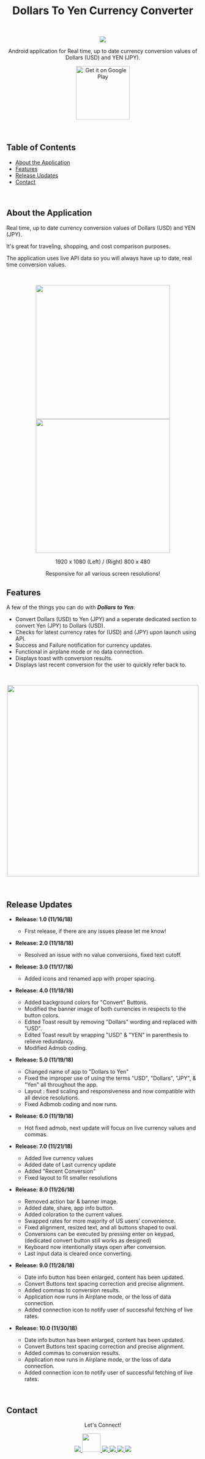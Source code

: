 <h1 align="center"> Dollars To Yen Currency Converter </h1> <br>
<p align="center">
  <a href="https://play.google.com/store/apps/details?id=com.myapp.akim4.usdtoyen" width="400">
    <img src="https://imgur.com/5cIAULV.png">
  </a>
</p>

<p align="center">
  Android application for Real time, up to date currency conversion values of Dollars (USD) and YEN (JPY).
</p>

<p align="center">
  <a href="https://play.google.com/store/apps/details?id=com.myapp.akim4.usdtoyen">
    <img alt="Get it on Google Play" title="Google Play" src="http://i.imgur.com/mtGRPuM.png" width="140">
  </a>
</p>

<br>

## Table of Contents
- [About the Application](#About-the-Application)
- [Features](#features)
- [Release Updates](#release-updates)
- [Contact](#contact)

<br>

## About the Application

Real time, up to date currency conversion values of Dollars (USD) and YEN (JPY).

It's great for traveling, shopping, and cost comparison purposes.

The application uses live API data so you will always have up to date, real time conversion values.

<br>

<p align="center">
  <img src = "https://imgur.com/hI2SLov.png" width=350>
  <img src = "https://imgur.com/r6uB8yg.png" width=350>
</p>

<p align="center">
1920 x 1080 (Left) / (Right) 800 x 480
</p>

<p align="center">
Responsive for all various screen resolutions!
</p>

## Features

A few of the things you can do with _**Dollars to Yen**_:
* Convert Dollars (USD) to Yen (JPY) and a seperate dedicated section to convert Yen (JPY) to Dollars (USD).
* Checks for latest currency rates for (USD) and (JPY) upon launch using API.
* Success and Failure notification for currency updates.
* Functional in airplane mode or no data connection.
* Displays toast with conversion results.
* Displays last recent conversion for the user to quickly refer back to.

<br>

<p align="center">
  <img src = "https://imgur.com/17O3mCb.png" width="500">
</p>

<br>


## Release Updates

- **Release: 1.0 (11/16/18)**
   - First release, if there are any issues please let me know!
	
- **Release: 2.0 (11/18/18)**
   - Resolved an issue with no value conversions, fixed text cutoff.
   
- **Release: 3.0 (11/17/18)**
  - Added icons and renamed app with proper spacing.
  
- **Release: 4.0 (11/18/18)**
  - Added background colors for "Convert" Buttons.
  - Modified the banner image of both currencies in respects to the button colors.
  - Edited Toast result by removing "Dollars" wording and replaced with "USD".
  - Edited Toast result by wrapping "USD" & "YEN" in parenthesis to relieve redundancy.
  - Modified Admob coding.
  
- **Release: 5.0 (11/19/18)**
  - Changed name of app to "Dollars to Yen"
  - Fixed the improper use of using the terms "USD", "Dollars", "JPY", & "Yen" all throughout the app.
  - Layout : fixed scaling and responsiveness and now compatible with all device resolutions.
  - Fixed Adbmob coding and now runs.
  
- **Release: 6.0 (11/19/18)**
  - Hot fixed admob, next update will focus on live currency values and commas.
  
- **Release: 7.0 (11/21/18)**
  - Added live currency values
  - Added date of Last currency update
  - Added "Recent Conversion"
  - Fixed layout to fit smaller resolutions
  
- **Release: 8.0 (11/26/18)**
  - Removed action bar & banner image.
  - Added date, share, app info button.
  - Added coloration to the current values.
  - Swapped rates for more majority of US users’ convenience.
  - Fixed alignment, resized text, and all buttons shaped to oval.
  - Conversions can be executed by pressing enter on keypad, (dedicated convert button still works as designed)
  - Keyboard now intentionally stays open after conversion.
  - Last input data is cleared once converting.

- **Release: 9.0 (11/28/18)**
  - Date info button has been enlarged, content has been updated.
  - Convert Buttons text spacing correction and precise alignment.
  - Added commas to conversion results.
  - Application now runs in Airplane mode, or the loss of data connection.
  - Added connection icon to notify user of successful fetching of live rates.
  
- **Release: 10.0 (11/30/18)**
  - Date info button has been enlarged, content has been updated.
  - Convert Buttons text spacing correction and precise alignment.                                                  
  - Added commas to conversion results.
  - Application now runs in Airplane mode, or the loss of data connection.
  - Added connection icon to notify user of successful fetching of live rates.




<br>

## Contact
<p align="center">Let's Connect!</p>
<p align="center">
  <a href="https://www.linkedin.com/in/adamkim456/">
    <img src="https://imgur.com/jobv0Cd.png" width="">
  </a>
     <a href="https://www.atomkim.com/">
    <img src="https://imgur.com/rgxnv6F.png" width="48">
  </a>
  <a href="https://twitter.com/Resv_">
    <img src="https://imgur.com/skTbuhp.png" width="">
  </a>
  <a href="https://github.com/resv">
    <img src="https://imgur.com/25fsnGh.png" width="">
  </a>
  <a href="https://play.google.com/store/apps/developer?id=AtomKim">
    <img src="https://imgur.com/AgztY3X.png" width="">
  </a>
  <a href="https://www.instagram.com/resvvv/">
    <img src="https://imgur.com/ZcJ77fj.png" width="">
  </a>
</p>

<br>
<br>
<br>
<br>
<br>
<br>
<br>
<br>
<br>
<br>
<br>
<br>
<br>
<br>